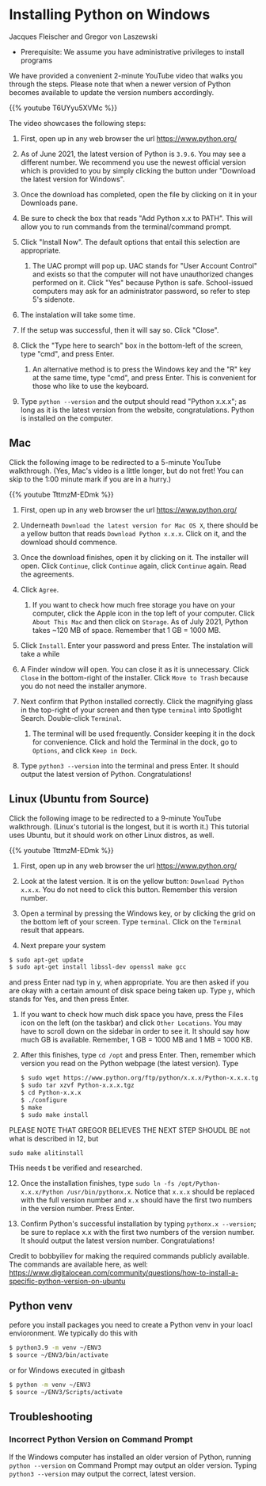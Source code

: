 # Installing Python on Windows

Jacques Fleischer and Gregor von Laszewski

* Prerequisite: We assume you have administrative privileges to install programs

We have provided a convenient 2-minute YouTube video that walks you through the steps. Please note that when a newer version of Python becomes available to update the version numbers accordingly.

{{% youtube T6UYyu5XVMc %}}

The video showcases the following steps:

1. First, open up in any web browser the url <https://www.python.org/>

2. As of June 2021, the latest version of Python is `3.9.6`. You may see a different number. We recommend you use the newest official version which is provided to you by simply clicking the  button under "Download the latest version for Windows".

3. Once the download has completed, open the file by clicking on it in your Downloads pane.

4. Be sure to check the box that reads "Add Python x.x to PATH". This will allow you to run commands from the terminal/command prompt.

5. Click "Install Now". The default options that entail this selection are appropriate. 

   1. The UAC prompt will pop up. UAC stands for "User Account Control" and exists so that the computer will 
      not have unauthorized changes performed on it. Click "Yes" because Python is safe. School-issued computers 
      may ask for an administrator password, so refer to step 5's sidenote.

6. The instalation will take some time.

9. If the setup was successful, then it will say so. Click "Close".

10. Click the "Type here to search" box in the bottom-left of the screen, type "cmd", and press Enter.

    1. An alternative method is to press the Windows key and the "R" key at the same time, type "cmd", and 
       press Enter. This is convenient for those who like to use the keyboard.

11. Type `python --version` and the output should read "Python x.x.x"; as long as it is the latest version 
    from the website, congratulations. Python is installed on the computer.
    
## Mac

Click the following image to be redirected to a 5-minute YouTube walkthrough. (Yes, Mac's video is a little longer, but do not fret!
You can skip to the 1:00 minute mark if you are in a hurry.)

{{% youtube TttmzM-EDmk %}}


1. First, open up in any web browser the url <https://www.python.org/>

2. Underneath `Download the latest version for Mac OS X`, there should be a yellow button that reads `Download Python x.x.x`. Click on it, and the download should commence.

3. Once the download finishes, open it by clicking on it. The installer will open. Click `Continue`, click `Continue` again, click `Continue` again.
   Read the agreements.

4. Click `Agree`. 
   1. If you want to check how much free storage you have on your computer, click the Apple icon in the top left of your computer. Click
    `About This Mac` and then click on `Storage`. As of July 2021, Python takes ~120 MB of space. Remember that 1 GB = 1000 MB.


5. Click `Install`. Enter your password and press Enter. The instalation will take a while

6. A Finder window will open. You can close it as it is unnecessary. Click `Close` in the bottom-right of the installer. Click `Move to Trash` because you do not need the installer anymore.

7. Next confirm that Python installed correctly. Click the magnifying glass in the top-right of your screen and then type `terminal` into Spotlight Search. Double-click `Terminal`.
   1. The terminal will be used frequently. Consider keeping it in the dock for convenience. Click and hold the Terminal in the dock, go to `Options`, and click `Keep in Dock`.
  

10. Type `python3 --version` into the terminal and press Enter. It should output the latest version of Python. Congratulations!

## Linux (Ubuntu from Source)

Click the following image to be redirected to a 9-minute YouTube walkthrough. (Linux's tutorial is the longest, but it is worth it.)
This tutorial uses Ubuntu, but it should work on other Linux distros, as well.

{{% youtube TttmzM-EDmk %}}


1. First, open up in any web browser the url <https://www.python.org/>   
   
3. Look at the latest version. It is on the yellow button: `Download Python x.x.x`. You do not need to click this button. Remember this version number.

   
4. Open a terminal by pressing the Windows key, or by clicking the grid on the bottom left of your screen. Type `terminal`. Click on the `Terminal` result that appears.
   
5. Next prepare your system
 
```bash
$ sudo apt-get update
$ sudo apt-get install libssl-dev openssl make gcc
``` 

and press Enter nad typ in y, when appropriate. You are then asked if you are okay with a certain amount of disk space being taken up. Type `y`, which stands for Yes, and then press Enter.

   1. If you want to check how much disk space you have, press the Files icon on the left (on the taskbar) and click `Other Locations`. You may have to scroll down on the sidebar in order to see it. It should say how much GB is available. Remember, 1 GB = 1000 MB and 1 MB = 1000 KB.

      
8. After this finishes, type `cd /opt` and press Enter. Then, remember which version you read on the Python webpage (the latest version). Type 
  
   ```bash
   $ sudo wget https://www.python.org/ftp/python/x.x.x/Python-x.x.x.tgz
   $ sudo tar xzvf Python-x.x.x.tgz
   $ cd Python-x.x.x
   $ ./configure
   $ make
   $ sudo make install
   ``` 
   
PLEASE NOTE THAT GREGOR BELIEVES THE NEXT STEP SHOUDL BE not what is described in 12, but 

```
sudo make alitinstall
```

THis needs t be verified and researched.

12. Once the installation finishes, type `sudo ln -fs /opt/Python-x.x.x/Python /usr/bin/pythonx.x`. Notice that `x.x.x` should be replaced with the full version number and `x.x` should have the first two numbers in the version number. Press Enter.
 
13. Confirm Python's successful installation by typing `pythonx.x --version`; be sure to replace x.x with the first two numbers of the version number. It should output the latest version number. Congratulations!

    
Credit to bobbyiliev for making the required commands publicly available. The commands are available here, as well: https://www.digitalocean.com/community/questions/how-to-install-a-specific-python-version-on-ubuntu

## Python venv

pefore you install packages you need to create a Python venv in your loacl envioronment. We typically do this with 

```bash
$ python3.9 -m venv ~/ENV3
$ source ~/ENV3/bin/activate
```

or for Windows executed in gitbash

```bash
$ python -m venv ~/ENV3
$ source ~/ENV3/Scripts/activate
```


## Troubleshooting

### Incorrect Python Version on Command Prompt

If the Windows computer has installed an older version of Python, running `python --version` on Command Prompt may output an older version. Typing `python3 --version` may output the correct, latest version.



